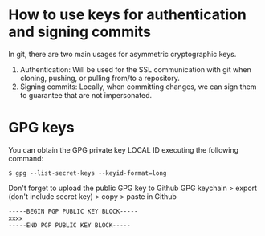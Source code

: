 # How to use keys for authentication and signing commits

In git, there are two main usages for asymmetric cryptographic keys.

1. Authentication: Will be used for the SSL communication with git when cloning, pushing, or pulling from/to a repository.
2. Signing commits: Locally, when committing changes, we can sign them to guarantee that are not impersonated.


# GPG keys

You can obtain the GPG private key LOCAL ID executing the following command:

```
$ gpg --list-secret-keys --keyid-format=long
```

Don't forget to upload the public GPG key to Github
GPG keychain > export (don't include secret key) > copy > paste in Github

```
-----BEGIN PGP PUBLIC KEY BLOCK-----
xxxx
-----END PGP PUBLIC KEY BLOCK-----
```

